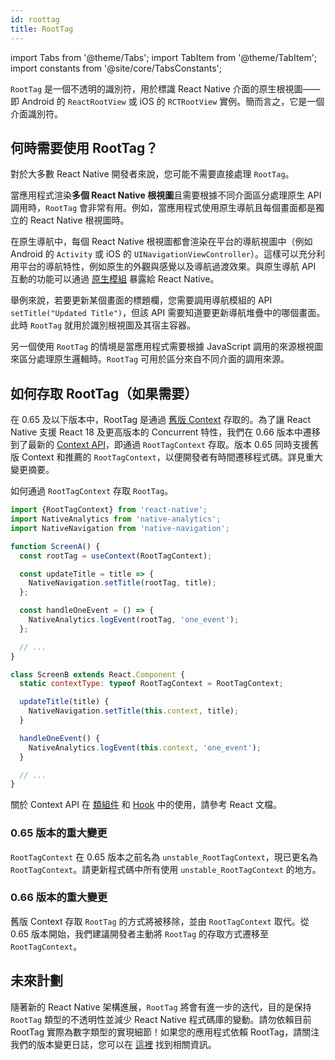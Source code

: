 ```yaml
---
id: roottag
title: RootTag
---
```


import Tabs from '@theme/Tabs'; import TabItem from '@theme/TabItem'; import constants from '@site/core/TabsConstants';

`RootTag` 是一個不透明的識別符，用於標識 React Native 介面的原生根視圖——即 Android 的 `ReactRootView` 或 iOS 的 `RCTRootView` 實例。簡而言之，它是一個介面識別符。

## 何時需要使用 RootTag？

對於大多數 React Native 開發者來說，您可能不需要直接處理 `RootTag`。

當應用程式渲染**多個 React Native 根視圖**且需要根據不同介面區分處理原生 API 調用時，`RootTag` 會非常有用。例如，當應用程式使用原生導航且每個畫面都是獨立的 React Native 根視圖時。

在原生導航中，每個 React Native 根視圖都會渲染在平台的導航視圖中（例如 Android 的 `Activity` 或 iOS 的 `UINavigationViewController`）。這樣可以充分利用平台的導航特性，例如原生的外觀與感覺以及導航過渡效果。與原生導航 API 互動的功能可以通過 [原生模組](https://reactnative.dev/docs/next/native-modules-intro) 暴露給 React Native。

舉例來說，若要更新某個畫面的標題欄，您需要調用導航模組的 API `setTitle("Updated Title")`，但該 API 需要知道要更新導航堆疊中的哪個畫面。此時 `RootTag` 就用於識別根視圖及其宿主容器。

另一個使用 `RootTag` 的情境是當應用程式需要根據 JavaScript 調用的來源根視圖來區分處理原生邏輯時。`RootTag` 可用於區分來自不同介面的調用來源。

## 如何存取 RootTag（如果需要）

在 0.65 及以下版本中，RootTag 是通過 [舊版 Context](https://github.com/facebook/react-native/blob/v0.64.1/Libraries/ReactNative/AppContainer.js#L56) 存取的。為了讓 React Native 支援 React 18 及更高版本的 Concurrent 特性，我們在 0.66 版本中遷移到了最新的 [Context API](https://reactjs.org/docs/context.html#api)，即通過 `RootTagContext` 存取。版本 0.65 同時支援舊版 Context 和推薦的 `RootTagContext`，以便開發者有時間遷移程式碼。詳見重大變更摘要。

如何通過 `RootTagContext` 存取 `RootTag`。

```js
import {RootTagContext} from 'react-native';
import NativeAnalytics from 'native-analytics';
import NativeNavigation from 'native-navigation';

function ScreenA() {
  const rootTag = useContext(RootTagContext);

  const updateTitle = title => {
    NativeNavigation.setTitle(rootTag, title);
  };

  const handleOneEvent = () => {
    NativeAnalytics.logEvent(rootTag, 'one_event');
  };

  // ...
}

class ScreenB extends React.Component {
  static contextType: typeof RootTagContext = RootTagContext;

  updateTitle(title) {
    NativeNavigation.setTitle(this.context, title);
  }

  handleOneEvent() {
    NativeAnalytics.logEvent(this.context, 'one_event');
  }

  // ...
}
```

關於 Context API 在 [類組件](https://reactjs.org/docs/context.html#classcontexttype) 和 [Hook](https://reactjs.org/docs/hooks-reference.html#usecontext) 中的使用，請參考 React 文檔。

### 0.65 版本的重大變更

`RootTagContext` 在 0.65 版本之前名為 `unstable_RootTagContext`，現已更名為 `RootTagContext`。請更新程式碼中所有使用 `unstable_RootTagContext` 的地方。

### 0.66 版本的重大變更

舊版 Context 存取 `RootTag` 的方式將被移除，並由 `RootTagContext` 取代。從 0.65 版本開始，我們建議開發者主動將 `RootTag` 的存取方式遷移至 `RootTagContext`。

## 未來計劃

隨著新的 React Native 架構進展，`RootTag` 將會有進一步的迭代，目的是保持 `RootTag` 類型的不透明性並減少 React Native 程式碼庫的變動。請勿依賴目前 RootTag 實際為數字類型的實現細節！如果您的應用程式依賴 RootTag，請關注我們的版本變更日誌，您可以在 [這裡](https://github.com/facebook/react-native/blob/main/CHANGELOG.md) 找到相關資訊。